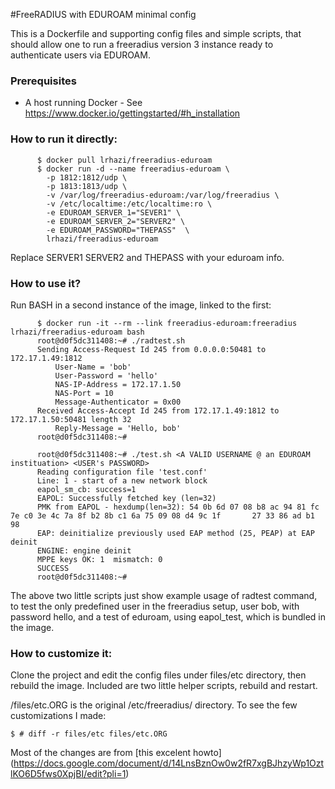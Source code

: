 #FreeRADIUS with EDUROAM minimal config

This is a Dockerfile and supporting config files and simple scripts, that should allow one to run a freeradius version 3 instance ready to authenticate users via EDUROAM.

### Prerequisites

- A host running Docker - See https://www.docker.io/gettingstarted/#h_installation

### How to run it directly:

```
      $ docker pull lrhazi/freeradius-eduroam
      $ docker run -d --name freeradius-eduroam \
        -p 1812:1812/udp \
        -p 1813:1813/udp \
        -v /var/log/freeradius-eduroam:/var/log/freeradius \
        -v /etc/localtime:/etc/localtime:ro \
        -e EDUROAM_SERVER_1="SEVER1" \
        -e EDUROAM_SERVER_2="SERVER2" \
        -e EDUROAM_PASSWORD="THEPASS"  \
        lrhazi/freeradius-eduroam
```

Replace SERVER1 SERVER2 and THEPASS with your eduroam info.

### How to use it?

Run BASH in a second instance of the image, linked to the first:

```
      $ docker run -it --rm --link freeradius-eduroam:freeradius lrhazi/freeradius-eduroam bash
      root@d0f5dc311408:~# ./radtest.sh 
      Sending Access-Request Id 245 from 0.0.0.0:50481 to 172.17.1.49:1812
          User-Name = 'bob'
          User-Password = 'hello'
          NAS-IP-Address = 172.17.1.50
          NAS-Port = 10
          Message-Authenticator = 0x00
      Received Access-Accept Id 245 from 172.17.1.49:1812 to 172.17.1.50:50481 length 32
          Reply-Message = 'Hello, bob'
      root@d0f5dc311408:~# 
      
      root@d0f5dc311408:~# ./test.sh <A VALID USERNAME @ an EDUROAM instituation> <USER's PASSWORD>
      Reading configuration file 'test.conf'
      Line: 1 - start of a new network block
      eapol_sm_cb: success=1
      EAPOL: Successfully fetched key (len=32)
      PMK from EAPOL - hexdump(len=32): 54 0b 6d 07 08 b8 ac 94 81 fc 7e c0 3e 4c 7a 8f b2 8b c1 6a 75 09 08 d4 9c 1f       27 33 86 ad b1 98
      EAP: deinitialize previously used EAP method (25, PEAP) at EAP deinit
      ENGINE: engine deinit
      MPPE keys OK: 1  mismatch: 0
      SUCCESS
      root@d0f5dc311408:~# 
```

The above two little scripts just show example usage of radtest command, to test the only predefined user in the freeradius setup, user bob, with password hello, and a test of eduroam, using eapol_test, which is bundled in the image.


### How to customize it:

Clone the project and edit the config files under files/etc directory, then rebuild the image.
Included are two little helper scripts, rebuild and restart.

/files/etc.ORG is the original /etc/freeradius/ directory. To see the few customizations I made:

```
$ # diff -r files/etc files/etc.ORG
```

Most of the changes are from [this excelent howto] (https://docs.google.com/document/d/14LnsBznOw0w2fR7xgBJhzyWp1OztlKO6D5fws0XpjBI/edit?pli=1)


